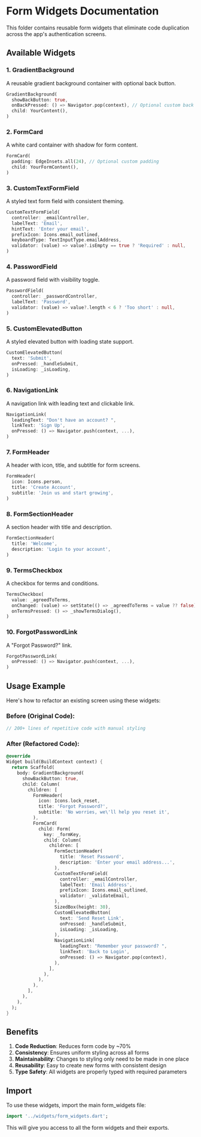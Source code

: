 # Form Widgets Documentation

This folder contains reusable form widgets that eliminate code duplication across the app's authentication screens.

## Available Widgets

### 1. GradientBackground

A reusable gradient background container with optional back button.

```dart
GradientBackground(
  showBackButton: true,
  onBackPressed: () => Navigator.pop(context), // Optional custom back action
  child: YourContent(),
)
```

### 2. FormCard

A white card container with shadow for form content.

```dart
FormCard(
  padding: EdgeInsets.all(24), // Optional custom padding
  child: YourFormContent(),
)
```

### 3. CustomTextFormField

A styled text form field with consistent theming.

```dart
CustomTextFormField(
  controller: _emailController,
  labelText: 'Email',
  hintText: 'Enter your email',
  prefixIcon: Icons.email_outlined,
  keyboardType: TextInputType.emailAddress,
  validator: (value) => value?.isEmpty == true ? 'Required' : null,
)
```

### 4. PasswordField

A password field with visibility toggle.

```dart
PasswordField(
  controller: _passwordController,
  labelText: 'Password',
  validator: (value) => value?.length < 6 ? 'Too short' : null,
)
```

### 5. CustomElevatedButton

A styled elevated button with loading state support.

```dart
CustomElevatedButton(
  text: 'Submit',
  onPressed: _handleSubmit,
  isLoading: _isLoading,
)
```

### 6. NavigationLink

A navigation link with leading text and clickable link.

```dart
NavigationLink(
  leadingText: "Don't have an account? ",
  linkText: 'Sign Up',
  onPressed: () => Navigator.push(context, ...),
)
```

### 7. FormHeader

A header with icon, title, and subtitle for form screens.

```dart
FormHeader(
  icon: Icons.person,
  title: 'Create Account',
  subtitle: 'Join us and start growing',
)
```

### 8. FormSectionHeader

A section header with title and description.

```dart
FormSectionHeader(
  title: 'Welcome',
  description: 'Login to your account',
)
```

### 9. TermsCheckbox

A checkbox for terms and conditions.

```dart
TermsCheckbox(
  value: _agreedToTerms,
  onChanged: (value) => setState(() => _agreedToTerms = value ?? false),
  onTermsPressed: () => _showTermsDialog(),
)
```

### 10. ForgotPasswordLink

A "Forgot Password?" link.

```dart
ForgotPasswordLink(
  onPressed: () => Navigator.push(context, ...),
)
```

## Usage Example

Here's how to refactor an existing screen using these widgets:

### Before (Original Code):

```dart
// 200+ lines of repetitive code with manual styling
```

### After (Refactored Code):

```dart
@override
Widget build(BuildContext context) {
  return Scaffold(
    body: GradientBackground(
      showBackButton: true,
      child: Column(
        children: [
          FormHeader(
            icon: Icons.lock_reset,
            title: 'Forgot Password?',
            subtitle: 'No worries, we\'ll help you reset it',
          ),
          FormCard(
            child: Form(
              key: _formKey,
              child: Column(
                children: [
                  FormSectionHeader(
                    title: 'Reset Password',
                    description: 'Enter your email address...',
                  ),
                  CustomTextFormField(
                    controller: _emailController,
                    labelText: 'Email Address',
                    prefixIcon: Icons.email_outlined,
                    validator: _validateEmail,
                  ),
                  SizedBox(height: 30),
                  CustomElevatedButton(
                    text: 'Send Reset Link',
                    onPressed: _handleSubmit,
                    isLoading: _isLoading,
                  ),
                  NavigationLink(
                    leadingText: "Remember your password? ",
                    linkText: 'Back to Login',
                    onPressed: () => Navigator.pop(context),
                  ),
                ],
              ),
            ),
          ),
        ],
      ),
    ),
  );
}
```

## Benefits

1. **Code Reduction**: Reduces form code by ~70%
2. **Consistency**: Ensures uniform styling across all forms
3. **Maintainability**: Changes to styling only need to be made in one place
4. **Reusability**: Easy to create new forms with consistent design
5. **Type Safety**: All widgets are properly typed with required parameters

## Import

To use these widgets, import the main form_widgets file:

```dart
import '../widgets/form_widgets.dart';
```

This will give you access to all the form widgets and their exports.

